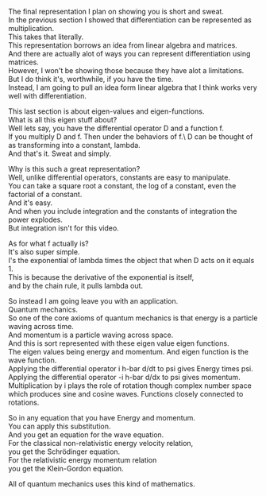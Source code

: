 The final representation I plan on showing you is short and sweat.\
In the previous section I showed that differentiation can be represented as multiplication.\
This takes that literally.\
This representation borrows an idea from linear algebra and matrices.\
And there are actually alot of ways you can represent differentiation using matrices.\
However, I won't be showing those because they have alot a limitations.\
But I do think it's, worthwhile, if you have the time.\
Instead, I am going to pull an idea form linear algebra that I think works very well with differentiation.

This last section is about eigen-values and eigen-functions.\
What is all this eigen stuff about?\
Well lets say, you have the differential operator D and a function f.\
If you multiply D and f. Then under the behaviors of f.\ 
D can be thought of as transforming into a constant, lambda.\
And that's it. Sweat and simply.

Why is this such a great representation?\
Well, unlike differential operators, constants are easy to manipulate.\
You can take a square root a constant, the log of a constant, even the factorial of a constant.\
And it's easy.\
And when you include integration and the constants of integration the power explodes.\
But integration isn't for this video.

As for what f actually is?\
It's also super simple.\
I's the exponential of lambda times the object that when D acts on it equals 1.\
This is because the derivative of the exponential is itself,\
and by the chain rule, it pulls lambda out.

So instead I am going leave you with an application.\
Quantum mechanics.\
So one of the core axioms of quantum mechanics is that energy is a particle waving across time.\
And momentum is a particle waving across space.\
And this is sort represented with these eigen value eigen functions.\
The eigen values being energy and momentum. And eigen function is the wave function.\
Applying the differential operator i h-bar d/dt to psi gives Energy times psi.\
Applying the differential operator -i h-bar d/dx to psi gives momentum.\
Multiplication by i plays the role of rotation though complex number space which produces sine and cosine waves. Functions closely connected to rotations.

So in any equation that you have Energy and momentum.\
You can apply this substitution. \
And you get an equation for the wave equation.\
For the classical non-relativistic energy velocity relation,\
you get the Schrödinger equation.\
For the relativistic energy momentum relation\
you get the Klein-Gordon equation.

All of quantum mechanics uses this kind of mathematics.

